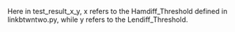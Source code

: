 Here in test_result_x_y, x refers to the Hamdiff_Threshold defined in linkbtwntwo.py, while y refers to the Lendiff_Threshold.